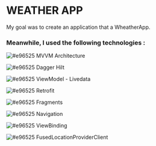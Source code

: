 # WEATHER APP

My goal was to create an application that a WheatherApp.

### Meanwhile, I used the following technologies :

![#e96525](https://via.placeholder.com/10/33DFFF/000000?text=+) MVVM Architecture

![#e96525](https://via.placeholder.com/10/33DFFF/000000?text=+) Dagger Hilt

![#e96525](https://via.placeholder.com/10/33DFFF/000000?text=+) ViewModel - Livedata

![#e96525](https://via.placeholder.com/10/33DFFF/000000?text=+) Retrofit

![#e96525](https://via.placeholder.com/10/33DFFF/000000?text=+) Fragments

![#e96525](https://via.placeholder.com/10/33DFFF/000000?text=+) Navigation

![#e96525](https://via.placeholder.com/10/33DFFF/000000?text=+) ViewBinding

![#e96525](https://via.placeholder.com/10/33DFFF/000000?text=+) FusedLocationProviderClient
